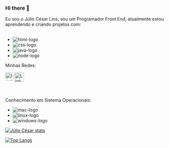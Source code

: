 ### Hi there 👋

Eu sou o Júlio César Lins, sou um Programador Front End, atualmente estou aprendendo e criando projetos com:
<br>
<br>
- <img src="https://img.shields.io/badge/HTML5-E34F26?style=for-the-badge&logo=html5&logoColor=white" alt="html-logo"/>
- <img src="https://img.shields.io/badge/CSS3-1572B6?style=for-the-badge&logo=css3&logoColor=white" alt="css-logo"/>
- <img src="https://img.shields.io/badge/JavaScript-323330?style=for-the-badge&logo=javascript&logoColor=F7DF1E" alt="java-logo"/>
- <img src="https://img.shields.io/badge/Node.js-43853D?style=for-the-badge&logo=node.js&logoColor=white" alt="node-logo"/>

Minhas Redes:
<p>
<a href="https://www.instagram.com/jclins011">
<img align="left" alt="Instagram" width="26px" src="https://cdn-icons-png.flaticon.com/512/87/87390.png?w=360="insta-logo"/>
</a>
<a href="https://www.linkedin.com/in/jclins011">
<img align="left" alt="Linkedin" width="30px" src="https://i.pinimg.com/originals/13/07/a2/1307a2648e71d531704a0f5a270ea966.png" alt="linkedin-logo"/>
</a>
</p>
<br>
<br>
<p align="left">
<br/>

Conhecimento em Sistema Operacionais:

- <img src="https://img.shields.io/badge/mac%20os-000000?style=for-the-badge&logo=apple&logoColor=white" alt="mac-logo"/>
- <img src="https://img.shields.io/badge/Linux-FCC624?style=for-the-badge&logo=linux&logoColor=black" alt="linux-logo"/>
- <img src="https://img.shields.io/badge/Windows-0078D6?style=for-the-badge&logo=windows&logoColor=white" alt="windows-logo"/>



[![Júlio César stats](https://github-readme-stats.vercel.app/api?username=jclins011)](https://github.com/anuraghazra/github-readme-stats)



[![Top Langs](https://github-readme-stats.vercel.app/api/top-langs/?username=jclins011)](https://github.com/anuraghazra/github-readme-stats)
